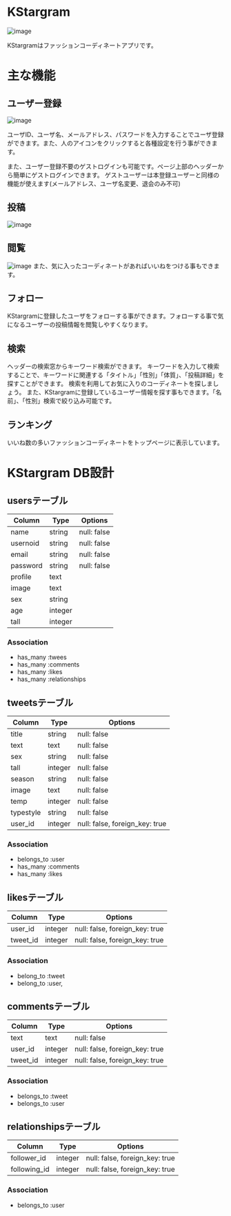 # KStargram
![image](https://user-images.githubusercontent.com/60535810/83911138-be757580-a7a6-11ea-8b19-ffd24be8137e.png)

KStargramはファッションコーディネートアプリです。

# 主な機能
## ユーザー登録
![image](https://user-images.githubusercontent.com/60535810/83911458-42c7f880-a7a7-11ea-937b-ba744d524e9e.png)

ユーザID、ユーザ名、メールアドレス、パスワードを入力することでユーザ登録ができます。また、人のアイコンをクリックすると各種設定を行う事ができます。

また、ユーザー登録不要のゲストログインも可能です。ページ上部のヘッダーから簡単にゲストログインできます。 ゲストユーザーは本登録ユーザーと同様の機能が使えます(メールアドレス、ユーザ名変更、退会のみ不可)

## 投稿

![image](https://user-images.githubusercontent.com/60535810/83911812-e6190d80-a7a7-11ea-8bde-17686f033d46.png)


## 閲覧

![image](https://user-images.githubusercontent.com/60535810/83933699-d7514b80-a7e5-11ea-8649-ba3ff2a74f61.png)
また、気に入ったコーディネートがあればいいねをつける事もできます。
## フォロー

KStargramに登録したユーザをフォローする事ができます。フォローする事で気になるユーザーの投稿情報を閲覧しやすくなります。

## 検索

ヘッダーの検索窓からキーワード検索ができます。 キーワードを入力して検索することで、キーワードに関連する「タイトル」「性別」「体質」、「投稿詳細」を探すことができます。 検索を利用してお気に入りのコーディネートを探しましょう。
また、KStargramに登録しているユーザー情報を探す事もできます。「名前」、「性別」検索で絞り込み可能です。



## ランキング

いいね数の多いファッションコーディネートをトップページに表示しています。

# KStargram DB設計
## usersテーブル
|Column|Type|Options|
|------|----|-------|
|name|string|null: false|
|usernoid|string|null: false|
|email|string|null: false|
|password|string|null: false|
|profile|text||
|image|text||
|sex|string||
|age|integer||
|tall|integer||

### Association
- has_many :twees
- has_many :comments
- has_many :likes
- has_many :relationships

## tweetsテーブル
|Column|Type|Options|
|------|----|-------|
|title|string|null: false|
|text|text|null: false|
|sex|string|null: false|
|tall|integer|null: false|
|season|string|null: false|
|image|text|null: false|
|temp|integer|null: false|
|typestyle|string|null: false|
|user_id|integer|null: false, foreign_key: true|
### Association
- belongs_to :user
- has_many :comments
- has_many :likes

## likesテーブル
|Column|Type|Options|
|------|----|-------|
|user_id|integer|null: false, foreign_key: true|
|tweet_id|integer|null: false, foreign_key: true|
### Association
- belong_to :tweet
- belong_to :user,  

## commentsテーブル
|Column|Type|Options|
|------|----|-------|
|text|text|null: false|
|user_id|integer|null: false, foreign_key: true|
|tweet_id|integer|null: false, foreign_key: true|
### Association
- belongs_to :tweet
- belongs_to :user

## relationshipsテーブル
|Column|Type|Options|
|------|----|-------|
|follower_id|integer|null: false, foreign_key: true|
|following_id|integer|null: false, foreign_key: true|
### Association
- belongs_to :user
